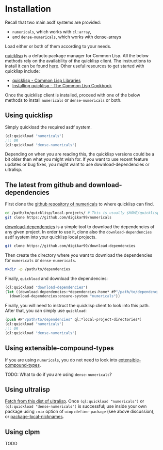# Installation

Recall that two main asdf systems are provided:

- `numericals`, which works with `cl:array`,
- and `dense-numericals`, which works with [dense-arrays](https://github.com/digikar99/dense-arrays)

Load either or both of them according to your needs.

[quicklisp](https://www.quicklisp.org/beta/) is a defacto package manager for Common Lisp. All the below methods rely on the availability of the quicklisp client. The instructions to install it can be found [here](https://www.quicklisp.org/beta/#installation). Other useful resources to get started with quicklisp include:

- [quicklisp - Common Lisp Libraries](https://common-lisp-libraries.readthedocs.io/quicklisp/#getting-started)
- [Installing quicklisp - The Common Lisp Cookbook](https://lispcookbook.github.io/cl-cookbook/getting-started.html#install-quicklisp)

Once the quicklisp client is installed, proceed with one of the below methods to install `numericals` or `dense-numericals` or both.

## Using quicklisp

Simply quickload the required asdf system. 

```lisp
(ql:quickload "numericals")
;;; OR
(ql:quickload "dense-numericals")
```

Depending on when you are reading this, the quicklisp versions could be a bit older than what you might wish for. If you want to use recent feature updates or bug fixes, you might want to use download-dependencies or ultralisp.

## The latest from github and download-dependencies

First clone the [github repository of numericals](https://github.com/digikar99/numericals) to where quicklisp can find.

```sh
cd /path/to/quicklisp/local-projects/ # This is usually $HOME/quicklisp/local-projects
git clone https://github.com/digikar99/numericals
```

[download-dependencies](https://github.com/digikar99/download-dependencies) is a simple tool to download the dependencies of any given project. In order to use it, clone also the `download-dependencies` asdf system into your quicklisp local projects.

```sh
git clone https://github.com/digikar99/download-dependencies
```

Then create the directory where you want to download the dependencies for `numericals` or `dense-numericals`.

```sh
mkdir -p /path/to/dependencies
```

Finally, `quickload` and download the dependencies:

```lisp
(ql:quickload "download-dependencies")
(let ((download-dependencies:*dependencies-home* #P"/path/to/dependencies/"))
  (download-dependencies:ensure-system "numericals"))
```

Finally, you will need to instruct the quicklisp client to look into this path. After that, you can simply use `quickload`:

```lisp
(push #P"/path/to/dependencies" ql:*local-project-directories*)
(ql:quickload "numericals")
;;; OR
(ql:quickload "dense-numericals")
```

## Using extensible-compound-types

If you are using `numericals`, you do not need to look into [extensible-compound-types](https://github.com/digikar99/extensible-compound-types).

TODO: What to do if you are using `dense-numericals`?

## Using ultralisp

[Fetch from this dist of ultralisp](https://github.com/digikar99/polymorphic-functions#getting-it-from-ultralisp). Once `(ql:quickload "numericals")` or `(ql:quickload "dense-numericals")` is successful; use inside your own package using `:mix` option of `uiop:define-package` (see above discussion), or [package-local-nicknames](https://common-lisp-libraries.readthedocs.io/#libraries).

## Using clpm

TODO
